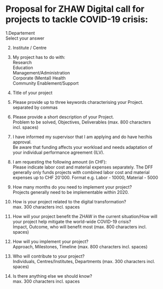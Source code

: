 # Proposal for ZHAW Digital call for projects to tackle COVID-19 crisis: 

1.Departement  
Select your answer

2. Institute / Centre

3. My project has to do with:  
Research  
Education  
Management/Administration  
Corporate (Mental) Health   
Community Enablement/Support  

4. Title of your project  

5. Please provide up to three keywords characterising your Project.  
separated by commas

6. Please provide a short description of your Project.  
Problem to be solved, Objectives, Deliverables (max. 800 characters incl. spaces)

7. I have informed my supervisor that I am applying and do have her/his approval.  
Be aware that funding affects your workload and needs adaptation of your individual performance agreement (ILV).

8. I am requesting the following amount (in CHF):  
Please indicate labor cost and material expenses separately. The DFF generally only funds projects with combined labor cost and material expenses up to CHF 20'000. Format e.g. Labor - 10000, Material - 5000

9. How many months do you need to implement your project?  
Projects generally need to be implementable within 2020.

10. How is your project related to the digital transformation?  
max. 300 characters incl. spaces

11. How will your project benefit the ZHAW in the current situation/How will your project help mitigate the world-wide COVID-19 crisis?  
Impact, Outcome, who will benefit most (max. 800 characters incl. spaces)

12. How will you implement your project?  
Approach, Milestones, Timeline (max. 800 characters incl. spaces)

13. Who will contribute to your project?  
Individuals, Centres/Institutes, Departments (max. 300 characters incl. spaces)

14. Is there anything else we should know?  
max. 300 characters incl. spaces
